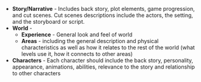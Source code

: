 - **Story/Narrative** - Includes back story, plot elements, game progression, and cut scenes.  Cut scenes descriptions include the actors, the setting, and the storyboard or script.
- **World** - 
  - **Experience** - General look and feel of world
  - **Areas** - including the general description and physical characteristics as well as how it relates to the rest of the world (what levels use it, how it connects to other areas)
- **Characters** - Each character should include the back story, personality, appearance, animations, abilities, relevance to the story and relationship to other characters 
